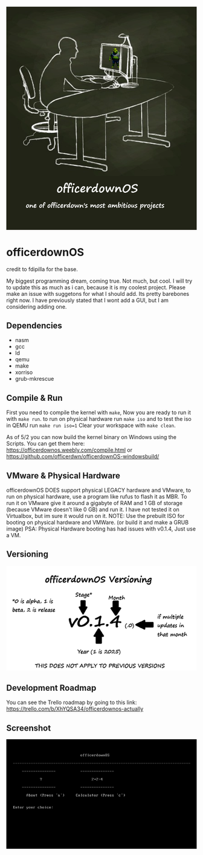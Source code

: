 ![officerdownOS logo](/logo.png)

officerdownOS
==============
credit to fdipilla for the base.


My biggest programming dream, coming true.
Not much, but cool.
I will try to update this as much as i can, because it is my coolest project.
Please make an issue with suggetons for what I should add. Its pretty barebones right now.
I have previously stated that I wont add a GUI, but I am considering adding one.

Dependencies
------------

* nasm
* gcc
* ld
* qemu
* make
* xorriso
* grub-mkrescue


Compile & Run
-------------

First you need to compile the kernel with `make`,  Now you are ready to run it with `make run`.
to run on physical hardware run `make iso` and to test the iso in QEMU run `make run iso=1`
Clear your workspace with `make clean`. 

As of 5/2 you can now build the kernel binary on Windows using the Scripts. You can get them here:
https://officerdownos.weebly.com/compile.html
or 
https://github.com/officerdwn/officerdownOS-windowsbuild/


VMware & Physical Hardware
--------------------------
officerdownOS DOES support physical LEGACY hardware and VMware, 
to run on physical hardware, use a program like rufus to flash 
it as MBR. To run it on VMware give it around a gigabyte of RAM
and 1 GB of storage (because VMware doesn't like 0 GB)
and run it.
I have not tested it on Virtualbox, but im sure it would run 
on it.
NOTE: Use the prebuilt ISO for booting on physical hardware and VMWare.
(or build it and make a GRUB image)
PSA: Physical Hardware booting has had issues with v0.1.4, Just use a VM.

Versioning
----------

![officerdownOS versioning](/versioning.png)


Development Roadmap
-------------------
You can see the Trello roadmap by going to this link:
https://trello.com/b/XhYQSA34/officerdownos-actually

Screenshot
----------

![ScreenShot](/screenshot.png)



